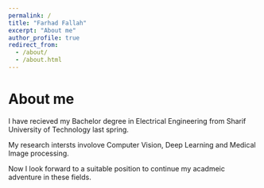 ```yaml
---
permalink: /
title: "Farhad Fallah"
excerpt: "About me"
author_profile: true
redirect_from: 
  - /about/
  - /about.html
---
```




About me
======
I have recieved my Bachelor degree in Electrical Engineering from Sharif University of Technology last spring.

My research intersts involove Computer Vision, Deep Learning and Medical Image processing.

Now I look forward to a suitable position to continue my acadmeic adventure in these fields.

